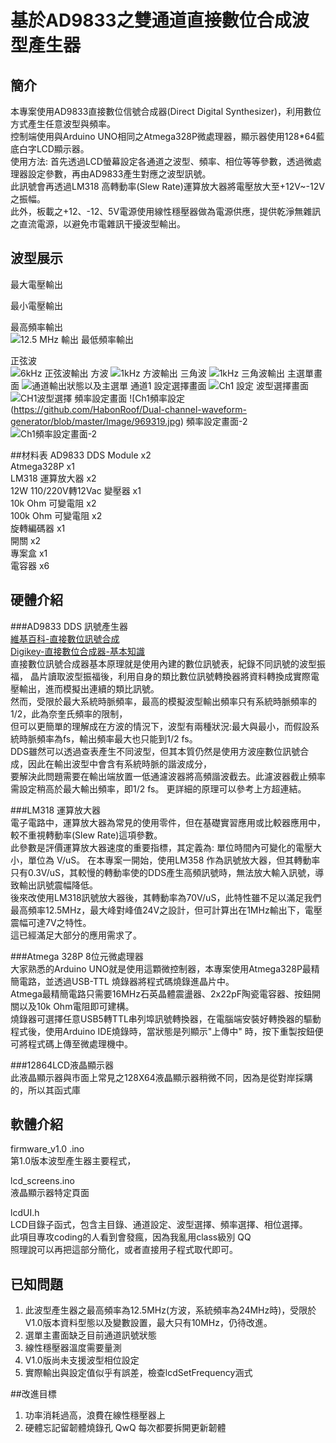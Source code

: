# 基於AD9833之雙通道直接數位合成波型產生器

## 簡介  

本專案使用AD9833直接數位信號合成器(Direct Digital Synthesizer)，利用數位方式產生任意波型與頻率。  
控制端使用與Arduino UNO相同之Atmega328P微處理器，顯示器使用128*64藍底白字LCD顯示器。  
使用方法:
首先透過LCD螢幕設定各通道之波型、頻率、相位等等參數，透過微處理器設定參數，再由AD9833產生對應之波型訊號。  
此訊號會再透過LM318 高轉動率(Slew Rate)運算放大器將電壓放大至+12V~-12V之振幅。  
此外，板載之+12、-12、5V電源使用線性穩壓器做為電源供應，提供乾淨無雜訊之直流電源，以避免市電雜訊干擾波型輸出。  

## 波型展示
最大電壓輸出  

最小電壓輸出  

最高頻率輸出  
![12.5 MHz 輸出](https://github.com/HabonRoof/Dual-channel-waveform-generator/blob/master/Image/969313.jpg)
最低頻率輸出  

正弦波  
![6kHz 正弦波輸出](https://github.com/HabonRoof/Dual-channel-waveform-generator/blob/master/Image/969322.jpg)
方波
![1kHz 方波輸出](https://github.com/HabonRoof/Dual-channel-waveform-generator/blob/master/Image/969314.jpg)
三角波
![1kHz 三角波輸出](https://github.com/HabonRoof/Dual-channel-waveform-generator/blob/master/Image/969314.jpg)
主選單畫面
![通道輸出狀態以及主選單](https://github.com/HabonRoof/Dual-channel-waveform-generator/blob/master/Image/969321.jpg)
通道1 設定選擇畫面
![Ch1 設定](https://github.com/HabonRoof/Dual-channel-waveform-generator/blob/master/Image/969318.jpg)
波型選擇畫面
![CH1波型選擇](https://github.com/HabonRoof/Dual-channel-waveform-generator/blob/master/Image/969317.jpg)
頻率設定畫面
![Ch1頻率設定(https://github.com/HabonRoof/Dual-channel-waveform-generator/blob/master/Image/969319.jpg)
頻率設定畫面-2
![Ch1頻率設定畫面-2](https://github.com/HabonRoof/Dual-channel-waveform-generator/blob/master/Image/969320.jpg)


##材料表
AD9833 DDS Module x2   
Atmega328P x1  
LM318 運算放大器 x2  
12W 110/220V轉12Vac 變壓器 x1  
10k Ohm 可變電阻 x2  
100k Ohm 可變電阻 x2  
旋轉編碼器 x1  
開關 x2  
專案盒 x1  
電容器 x6  

## 硬體介紹
###AD9833 DDS 訊號產生器  
[維基百科-直接數位訊號合成](https://zh.wikipedia.org/wiki/%E7%9B%B4%E6%8E%A5%E6%95%B0%E5%AD%97%E5%90%88%E6%88%90)  
[Digikey-直接數位合成器-基本知識](https://www.digikey.tw/zh/articles/the-basics-of-direct-digital-synthesizers-ddss)  
直接數位訊號合成器基本原理就是使用內建的數位訊號表，紀錄不同訊號的波型振福， 
晶片讀取波型振福後，利用自身的類比數位訊號轉換器將資料轉換成實際電壓輸出，進而模擬出連續的類比訊號。  
然而，受限於最大系統時脈頻率，最高的模擬波型輸出頻率只有系統時脈頻率的1/2，此為奈奎氏頻率的限制，  
但可以更簡單的理解成在方波的情況下，波型有兩種狀況:最大與最小，而假設系統時脈頻率為fs，輸出頻率最大也只能到1/2 fs。  
DDS雖然可以透過查表產生不同波型，但其本質仍然是使用方波座數位訊號合成，因此在輸出波型中會含有系統時脈的諧波成分，  
要解決此問題需要在輸出端放置一低通濾波器將高頻諧波截去。此濾波器截止頻率需設定稍高於最大輸出頻率，即1/2 fs。
更詳細的原理可以參考上方超連結。  

###LM318 運算放大器  
電子電路中，運算放大器為常見的使用零件，但在基礎實習應用或比較器應用中，較不重視轉動率(Slew Rate)這項參數。  
此參數是評價運算放大器速度的重要指標，其定義為: 單位時間內可變化的電壓大小，單位為 V/uS。
在本專案一開始，使用LM358 作為訊號放大器，但其轉動率只有0.3V/uS，其較慢的轉動率使的DDS產生高頻訊號時，無法放大輸入訊號，導致輸出訊號震幅降低。  
後來改使用LM318訊號放大器後，其轉動率為70V/uS，此特性雖不足以滿足我們最高頻率12.5MHz，最大峰對峰值24V之設計，但可計算出在1MHz輸出下，電壓震幅可達7V之特性。  
這已經滿足大部分的應用需求了。  

###Atmega 328P 8位元微處理器  
大家熟悉的Arduino UNO就是使用這顆微控制器，本專案使用Atmega328P最精簡電路，並透過USB-TTL 燒錄器將程式碼燒錄進晶片中。  
Atmega最精簡電路只需要16MHz石英晶體震盪器、2x22pF陶瓷電容器、按鈕開關以及10k Ohm電阻即可建構。  
燒錄器可選擇任意USB5轉TTL串列埠訊號轉換器，在電腦端安裝好轉換器的驅動程式後，使用Arduino IDE燒錄時，當狀態是列顯示"上傳中" 時，按下重製按鈕便可將程式碼上傳至微處理機中。

###12864LCD液晶顯示器  
此液晶顯示器與市面上常見之128X64液晶顯示器稍微不同，因為是從對岸採購的，所以其函式庫

## 軟體介紹
firmware_v1.0 .ino  
第1.0版本波型產生器主要程式，

lcd_screens.ino  
液晶顯示器特定頁面  

lcdUI.h  
LCD目錄子函式，包含主目錄、通道設定、波型選擇、頻率選擇、相位選擇。  
此項目專攻coding的人看到會發瘋，因為我亂用class級別 QQ  
照理說可以再把這部分簡化，或者直接用子程式取代即可。  

## 已知問題
1. 此波型產生器之最高頻率為12.5MHz(方波，系統頻率為24MHz時)，受限於V1.0版本資料型態以及變數設置，最大只有10MHz，仍待改進。
2. 選單主畫面缺乏目前通道訊號狀態
3. 線性穩壓器溫度需要量測
4. V1.0版尚未支援波型相位設定
5. 實際輸出與設定值似乎有誤差，檢查lcdSetFrequency涵式

##改進目標
1. 功率消耗過高，浪費在線性穩壓器上
2. 硬體忘記留韌體燒錄孔 QwQ 每次都要拆開更新韌體